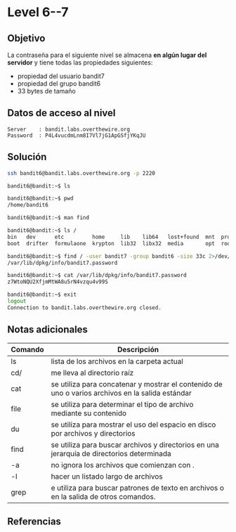 # Level 6--7

## Objetivo
La contraseña para el siguiente nivel se almacena **en algún lugar del servidor** y tiene todas las propiedades siguientes:

- propiedad del usuario bandit7
- propiedad del grupo bandit6
- 33 bytes de tamaño
## Datos de acceso al nivel
```
Server    : bandit.labs.overthewire.org
Password  : P4L4vucdmLnm8I7Vl7jG1ApGSfjYKqJU
```
## Solución
```bash
ssh bandit6@bandit.labs.overthewire.org -p 2220

bandit6@bandit:~$ ls

bandit6@bandit:~$ pwd
/home/bandit6

bandit6@bandit:~$ man find

bandit6@bandit:~$ ls /
bin   dev      etc         home     lib    lib64   lost+found  mnt  proc  run   snap  sys  usr
boot  drifter  formulaone  krypton  lib32  libx32  media       opt  root  sbin  srv   tmp  var

bandit6@bandit:~$ find / -user bandit7 -group bandit6 -size 33c 2>/dev/null
/var/lib/dpkg/info/bandit7.password

bandit6@bandit:~$ cat /var/lib/dpkg/info/bandit7.password
z7WtoNQU2XfjmMtWA8u5rN4vzqu4v99S

bandit6@bandit:~$ exit
logout
Connection to bandit.labs.overthewire.org closed.

```
## Notas adicionales
| Comando | Descripción |
|---------|-------------|
|ls| lista de los archivos en la carpeta actual|
|cd/| me lleva al directorio raíz|
|cat| se utiliza para concatenar y mostrar el contenido de uno o varios archivos en la salida estándar |
|file| se utiliza para determinar el tipo de archivo mediante su contenido |
|du| se utiliza para mostrar el uso del espacio en disco por archivos y directorios  |
|find| se utiliza para buscar archivos y directorios en una jerarquía de directorios determinada   |
|-a| no ignora los archivos que comienzan con .|
|-l| hacer un listado largo de archivos|
|grep| e utiliza para buscar patrones de texto en archivos o en la salida de otros comandos. |
## Referencias